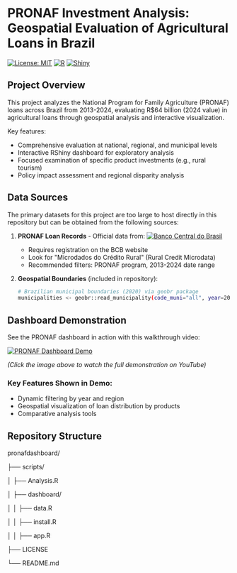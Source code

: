 # PRONAF Investment Analysis: Geospatial Evaluation of Agricultural Loans in Brazil

[![License: MIT](https://img.shields.io/badge/License-MIT-yellow.svg)](https://opensource.org/licenses/MIT)
[![R](https://img.shields.io/badge/R-4.4.3-blue.svg)](https://www.r-project.org/)
[![Shiny](https://img.shields.io/badge/Shiny-1.7.0+-brightgreen.svg)](https://shiny.rstudio.com/)

## Project Overview

This project analyzes the National Program for Family Agriculture (PRONAF) loans across Brazil from 2013-2024, evaluating R$64 billion (2024 value) in agricultural loans through geospatial analysis and interactive visualization.

Key features:
- Comprehensive evaluation at national, regional, and municipal levels
- Interactive RShiny dashboard for exploratory analysis
- Focused examination of specific product investments (e.g., rural tourism)
- Policy impact assessment and regional disparity analysis

## Data Sources

The primary datasets for this project are too large to host directly in this repository but can be obtained from the following sources:

1. **PRONAF Loan Records** - Official data from:
   [![Banco Central do Brasil](https://img.shields.io/badge/Databases-BCB-1e40af)](https://www.bcb.gov.br/estabilidadefinanceira/micrrural)
   - Requires registration on the BCB website
   - Look for "Microdados do Crédito Rural" (Rural Credit Microdata)
   - Recommended filters: PRONAF program, 2013-2024 date range

2. **Geospatial Boundaries** (included in repository):
   
   ```bash
   # Brazilian municipal boundaries (2020) via geobr package
   municipalities <- geobr::read_municipality(code_muni="all", year=2020)
   ```
   
## Dashboard Demonstration

See the PRONAF dashboard in action with this walkthrough video:

[![PRONAF Dashboard Demo](https://img.youtube.com/vi/17zhB9qcFMc/0.jpg)](https://youtu.be/17zhB9qcFMc)

*(Click the image above to watch the full demonstration on YouTube)*

### Key Features Shown in Demo:
- Dynamic filtering by year and region
- Geospatial visualization of loan distribution by products
- Comparative analysis tools

## Repository Structure

pronafdashboard/

├── scripts/

│ ├── Analysis.R

│ ├── dashboard/

│ │ ├── data.R

│ │ ├── install.R

│ │ ├── app.R


├── LICENSE

└── README.md
